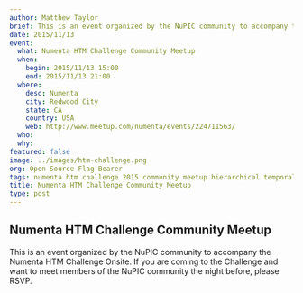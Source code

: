 ```yaml
---
author: Matthew Taylor
brief: This is an event organized by the NuPIC community to accompany the Numenta HTM Challenge Onsite. If you are coming to the Challenge and want to meet members of the NuPIC community the night before, please RSVP.
date: 2015/11/13
event:
  what: Numenta HTM Challenge Community Meetup
  when:
    begin: 2015/11/13 15:00
    end: 2015/11/13 21:00
  where:
    desc: Numenta
    city: Redwood City
    state: CA
    country: USA
    web: http://www.meetup.com/numenta/events/224711563/
  who:
  why:
featured: false
image: ../images/htm-challenge.png
org: Open Source Flag-Bearer
tags: numenta htm challenge 2015 community meetup hierarchical temporal memory machine intelligence learning brain neocortex
title: Numenta HTM Challenge Community Meetup
type: post
---
```


## Numenta HTM Challenge Community Meetup

This is an event organized by the NuPIC community to accompany the Numenta HTM
Challenge Onsite. If you are coming to the Challenge and want to meet members of
the NuPIC community the night before, please RSVP.
